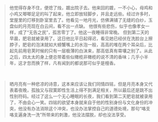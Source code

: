 > 他觉得存身不住，便熄了烛，踱出院子去。他来回的踱，一不小心，母鸡和小鸡又唧唧足足的叫了起来，他立即放轻脚步，并且走远些。经过许多时，堂屋里的灯移到卧室里去了。他看见一地月光，仿佛满铺了无缝的白纱，玉盘似的月亮现在白云间，看不出一点缺。
> 他很有些悲伤，似乎也像孝女一样，成了“无告之民”，孤苦零丁了。他这一夜睡得非常晚。
> 但到第二天的早晨，肥皂就被录用了。这日他比平日起得迟，看见她已经伏在洗脸台上擦脖子，肥皂的泡沫就如大螃蟹嘴上的水泡一般，高高的堆在两个耳朵后，比起先前用皂荚时候的只有一层极薄的白沫来，那高低真有霄壤之别了。从此之后，四太太的身上便总带着些似橄榄非橄榄的说不清的香味；几乎小半年，这才忽而换了样，凡有闻到的都说那可似乎是檀香。

　

> 晒月亮有一种悲凉的诗意，这本来应该让我们同情四铭，但是月亮本身又代表着夜晚，孤独又与寂寞即性生活上得不到满足相关，所以最后还是跳不出性别符码。经过了这么一个无心睡眠的长夜，我们看到第二天肥皂就被录用了，不由会心一笑。四铭的欲望本身就来自于他的性别身份与文化身份的冲突，他没有办法消除这个冲突，也没办法掌控自己的道德处境，那句“咯支咯支遍身洗一洗”所带来的刺激，他没法摆脱，却也没法享受。

